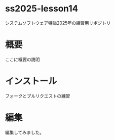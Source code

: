 # ss2025-lesson14
システムソフトウェア特論2025年の練習用リポジトリ

# 概要
ここに概要の説明

# インストール

フォークとプルリクエストの練習

# 編集
編集してみました。
